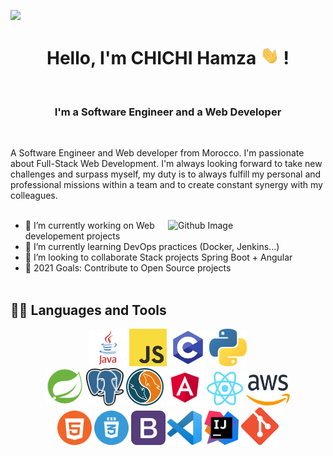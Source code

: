 ![](https://raw.githubusercontent.com/halfrost/halfrost/master/icons/header_.png)

<h1 align="center"> Hello, I'm CHICHI Hamza <img src="https://raw.githubusercontent.com/ABSphreak/ABSphreak/master/gifs/Hi.gif" width="30px"> ! </h1>
<br/>
<h3 align="center">I'm a Software Engineer and a Web Developer</h3>
<br/>

A Software Engineer and Web developer from Morocco. I'm passionate about Full-Stack Web Development. I'm always looking forward to take new challenges and surpass myself,
my duty is to always fulfill my personal and professional missions
within a team and to create constant synergy with my colleagues.
<br />
<br />

<img width="50%" align="right" alt="Github Image" src="https://raw.githubusercontent.com/onimur/.github/master/.resources/git-header.svg" />

- 🔭 I’m currently working on Web developement projects
- 🌱 I’m currently learning DevOps practices (Docker, Jenkins...)
- 👯 I’m looking to collaborate Stack projects Spring Boot + Angular
- 🥅 2021 Goals: Contribute to Open Source projects
  <br />
  <br />

## 👨‍💻 Languages and Tools

  <div align="center">
  <img src="https://github.com/Hamza-CHICHI/Hamza-CHICHI/blob/master/logos/java.png?raw=true" height="60" width="60">
  <img src="https://github.com/Hamza-CHICHI/Hamza-CHICHI/blob/master/logos/js.png?raw=true" height="60" width="60">
  <img src="https://github.com/Hamza-CHICHI/Hamza-CHICHI/blob/master/logos/c.png?raw=true" height="60" width="60">
  <img src="https://github.com/Hamza-CHICHI/Hamza-CHICHI/blob/master/logos/python.png?raw=true" height="60" width="60">
  <br>
  <img src="https://raw.githubusercontent.com/github/explore/80688e429a7d4ef2fca1e82350fe8e3517d3494d/topics/spring-boot/spring-boot.png" height="60" width="60">
  <img src="https://github.com/Hamza-CHICHI/Hamza-CHICHI/blob/master/logos/postgres.png?raw=true" height="60" width="60">
  <img src="https://github.com/Hamza-CHICHI/Hamza-CHICHI/blob/master/logos/sql.png?raw=true" height="60" width="60">
  <img src="https://github.com/Hamza-CHICHI/Hamza-CHICHI/blob/master/logos/angular.png?raw=true" height="60" width="60">
  <img src="https://github.com/Hamza-CHICHI/Hamza-CHICHI/blob/master/logos/react.png?raw=true" height="55" width="60">
  <img src="https://github.com/Hamza-CHICHI/Hamza-CHICHI/blob/master/logos/aws.png?raw=true" height="50" width="70">
  
  <br>

  <img src="https://github.com/Hamza-CHICHI/Hamza-CHICHI/blob/master/logos/html.png?raw=true" height="55" width="55">

  <img src="https://github.com/Hamza-CHICHI/Hamza-CHICHI/blob/master/logos/css.png?raw=true" height="55" width="55">

  <img src="https://github.com/Hamza-CHICHI/Hamza-CHICHI/blob/master/logos/bootstrap.png?raw=true" height="55" width="55">

  <img src="https://github.com/Hamza-CHICHI/Hamza-CHICHI/blob/master/logos/vs.png?raw=true" height="55" width="55">

  <img src="https://github.com/Hamza-CHICHI/Hamza-CHICHI/blob/master/logos/intelij.png?raw=true" height="55" width="55">

   <img src="https://github.com/Hamza-CHICHI/Hamza-CHICHI/blob/master/logos/git.png?raw=true" height="60" width="60">
    
  </div>
